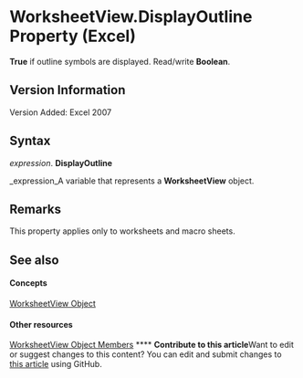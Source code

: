 
# WorksheetView.DisplayOutline Property (Excel)

 **True** if outline symbols are displayed. Read/write **Boolean**.


## Version Information

Version Added: Excel 2007 


## Syntax

 _expression_. **DisplayOutline**

 _expression_A variable that represents a  **WorksheetView** object.


## Remarks

This property applies only to worksheets and macro sheets.


## See also


#### Concepts


 [WorksheetView Object](9af65167-f9de-5c4f-6005-8debf96e54de.md)
#### Other resources


 [WorksheetView Object Members](9f5c80ec-4f28-7e6e-ad01-fcfd7a33414c.md)
****   **Contribute to this article**Want to edit or suggest changes to this content? You can edit and submit changes to  [this article](https://github.com/jhershey00/VBA_Excel_Test/OpenXMLCon/articles/a1f75888-bc95-7aea-a34b-e75d73c406db.md) using GitHub.

